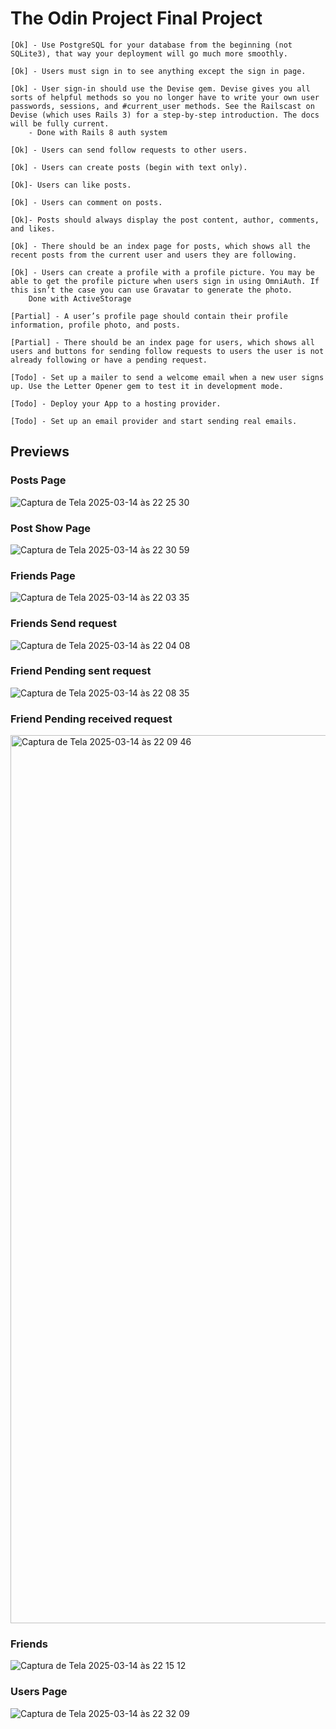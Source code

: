 # The Odin Project Final Project

    [Ok] - Use PostgreSQL for your database from the beginning (not SQLite3), that way your deployment will go much more smoothly.
    
    [Ok] - Users must sign in to see anything except the sign in page.

    [Ok] - User sign-in should use the Devise gem. Devise gives you all sorts of helpful methods so you no longer have to write your own user passwords, sessions, and #current_user methods. See the Railscast on Devise (which uses Rails 3) for a step-by-step introduction. The docs will be fully current.
        - Done with Rails 8 auth system

    [Ok] - Users can send follow requests to other users.

    [Ok] - Users can create posts (begin with text only).

    [Ok]- Users can like posts.

    [Ok] - Users can comment on posts.

    [Ok]- Posts should always display the post content, author, comments, and likes.

    [Ok] - There should be an index page for posts, which shows all the recent posts from the current user and users they are following.

    [Ok] - Users can create a profile with a profile picture. You may be able to get the profile picture when users sign in using OmniAuth. If this isn’t the case you can use Gravatar to generate the photo.
        Done with ActiveStorage

    [Partial] - A user’s profile page should contain their profile information, profile photo, and posts.

    [Partial] - There should be an index page for users, which shows all users and buttons for sending follow requests to users the user is not already following or have a pending request.

    [Todo] - Set up a mailer to send a welcome email when a new user signs up. Use the Letter Opener gem to test it in development mode.

    [Todo] - Deploy your App to a hosting provider.

    [Todo] - Set up an email provider and start sending real emails.

## Previews
 ### Posts Page
 ![Captura de Tela 2025-03-14 às 22 25 30](https://github.com/user-attachments/assets/8b66ce8b-821e-49ce-b44b-9fc8a9a0df64)

 ### Post Show Page
 ![Captura de Tela 2025-03-14 às 22 30 59](https://github.com/user-attachments/assets/3782969a-0e0a-4305-9305-1bc677abf228)

 ### Friends Page
 ![Captura de Tela 2025-03-14 às 22 03 35](https://github.com/user-attachments/assets/c8cad648-f8e7-4250-b092-ca9067a8a3a8)

 ### Friends Send request
 ![Captura de Tela 2025-03-14 às 22 04 08](https://github.com/user-attachments/assets/9fc6d0a3-6aae-44be-bec3-8a9a6835038a)

 ### Friend Pending sent request
 ![Captura de Tela 2025-03-14 às 22 08 35](https://github.com/user-attachments/assets/f91cf5ea-750a-4198-a0c8-4baed91866e0)

 ### Friend Pending received request
 <img width="1421" alt="Captura de Tela 2025-03-14 às 22 09 46" src="https://github.com/user-attachments/assets/81f528c9-f37c-461a-aaea-889c4fa9f325" />

 ### Friends
 ![Captura de Tela 2025-03-14 às 22 15 12](https://github.com/user-attachments/assets/3b1f48c4-52e5-4890-85fb-1de3aec4337b)

 ### Users Page
 ![Captura de Tela 2025-03-14 às 22 32 09](https://github.com/user-attachments/assets/4c62e7ba-ff5b-41dc-b00e-35afabbf2966)
